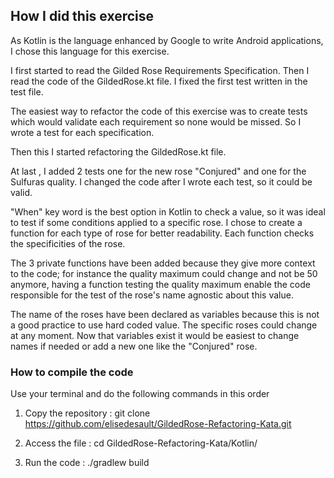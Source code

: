 ## How I did this exercise

As Kotlin is the language enhanced by Google to write Android applications, I chose this language for this exercise.

I first started to read the Gilded Rose Requirements Specification.
Then I read the code of the GildedRose.kt file.
I fixed the first test written in the test file.


The easiest way to refactor the code of this exercise was to create tests which would validate each requirement so none would be missed.
So I wrote a test for each specification.

Then this I started refactoring the GildedRose.kt file.

At last , I added 2 tests one for the new rose "Conjured" and one for the Sulfuras quality.
I changed the code after I wrote each test, so it could be valid.

"When" key word is the best option in Kotlin to check a value, so it was ideal to test if some conditions applied to a specific rose.
I chose to create a function for each type of rose for better readability.
Each function checks the specificities of the rose.


The 3 private functions have been added because they give more context to the code; 
for instance the quality maximum could change and not be 50 anymore, 
having a function testing the quality maximum enable the code responsible for the test of the rose's name agnostic about this value.

The name of the roses have been declared as variables because this is not a good practice to use hard coded value.
The specific roses could change at any moment. Now that variables exist it would be easiest to change names if needed or add a new one like the "Conjured" rose.

### How to compile the code
Use your terminal and do the following commands in this order
1. Copy the repository : git clone https://github.com/elisedesault/GildedRose-Refactoring-Kata.git

2. Access the file : cd GildedRose-Refactoring-Kata/Kotlin/

3. Run the code : ./gradlew build